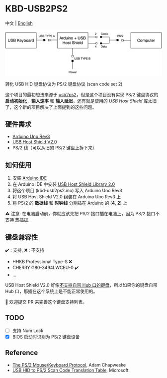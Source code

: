 # KBD-USB2PS2

中文 | [English](README-en.md)

![kbd-usb2ps2](kbd-usb2ps2.png)

转化 USB HID 键盘协议为 PS/2 键盘协议 (scan code set 2)

这个项目的最初想法来源于 [usb2ps2](https://github.com/limao693/usb2ps2)，但是这个项目没有实现 PS/2 键盘协议的 **启动初始化**，**输入速率** 和 **输入延迟**，还有就是使用的 *USB Host Shield* 库太旧了，这个新的项目解决了上面提到的这些问题。

## 硬件需求

* [Arduino Uno Rev3](https://store.arduino.cc/usa/arduino-uno-rev3)
* [USB Host Shield V2.0](https://store.arduino.cc/usa/arduino-usb-host-shield)
* PS/2 线（可以从旧的 PS/2 键盘上拆下来）

## 如何使用

1. 安装 [Arduino IDE](https://www.arduino.cc/en/Main/Software)
2. 在 Arduino IDE 中安装 [USB Host Shield Library 2.0](https://github.com/felis/USB_Host_Shield_2.0)
3. 将这个项目 (kbd-usb2ps2.ino) 写入 Arduino Uno Rev3
4. 将 USB Host Shield V2.0 组装在 Arduino Uno Rev3 上
5. 将 PS/2 的 **数据线** 和 **时钟线** 分别插在 Arduino 的 (**4**, **2**) 上

:warning: 注意: 在电脑启动前，你就应该先把 PS/2 接口插在电脑上，因为 PS/2 接口不支持 [热插拔](https://en.wikipedia.org/wiki/PS/2_port#Hotplugging).

## 键盘兼容性

:heavy_check_mark: : 支持, :x: : 不支持

* HHKB Professional Type-S :x:
* CHERRY G80-3494LWCEU-0 :heavy_check_mark:
* ...

USB Host Shield V2.0 好像[不支持自带 Hub 口的键盘](https://github.com/felis/USB_Host_Shield_2.0/issues/518)，所以如果你的键盘自带 Hub 口，那插在这个系统上是不能正常使用的。

:rose: 欢迎提交 PR 来完善这个键盘支持列表。

## TODO

* [ ] 支持 Num Lock
* [x] BIOS 启动时识别为 PS/2 键盘设备

## Reference

* [The PS/2 Mouse/Keyboard Protocol](https://www.avrfreaks.net/sites/default/files/PS2%20Keyboard.pdf), Adam Chapweske
* [USB HID to PS/2 Scan Code Translation Table](https://download.microsoft.com/download/1/6/1/161ba512-40e2-4cc9-843a-923143f3456c/translate.pdf), Microsoft
